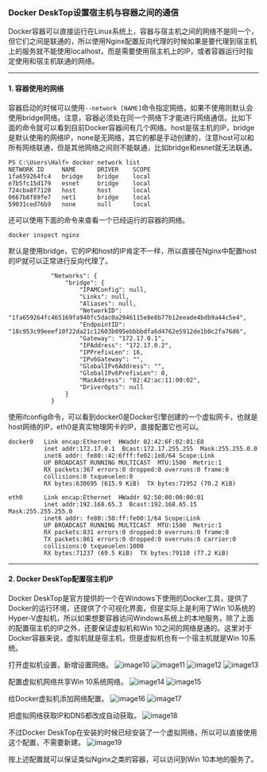 ### Docker DeskTop设置宿主机与容器之间的通信

Docker容器可以直接运行在Linux系统上，容器与宿主机之间的网络不是同一个，但它们之间是联通的，所以使用Nginx配置反向代理的时候如果是要代理到宿主机上的服务就不能使用localhost，而是需要使用宿主机上的IP，或者容器运行时指定使用和宿主机联通的网络。


---


#### 1. 容器使用的网络

容器启动的时候可以使用```--network [NAME]```命令指定网络，如果不使用则默认会使用bridge网络。注意，容器必须处在同一个网络下才能进行网络通信。比如下面的命令就可以看到目前Docker容器间有几个网络。host是宿主机的IP，bridge是默认使用的网络IP，none是无网络，其它的都是手动创建的，注意host可以和所有网络联通，但是其他网络之间则不能联通，比如bridge和esnet就无法联通。
```
PS C:\Users\Half> docker network list
NETWORK ID     NAME      DRIVER    SCOPE
1fa659264fc4   bridge    bridge    local
e7b5fc15d179   esnet     bridge    local
724cba8f7120   host      host      local
0667b8f89fe7   net1      bridge    local
59031ced76b9   none      null      local
```

还可以使用下面的命令来查看一个已经运行的容器的网络。
```
docker inspect nginx
```

默认是使用bridge，它的IP和host的IP肯定不一样，所以直接在Nginx中配置host的IP就可以正常进行反向代理了。
```
            "Networks": {
                "bridge": {
                    "IPAMConfig": null,
                    "Links": null,
                    "Aliases": null,
                    "NetworkID": "1fa659264fc465169fa940fc5dac0a2946115e8e8b77b12eeade4bdb9a44c5e4",
                    "EndpointID": "18c953c99eeef10f22da21c12603b095ebbbbdfa6d4762e5912de1b0c2fa76d6",
                    "Gateway": "172.17.0.1",
                    "IPAddress": "172.17.0.2",
                    "IPPrefixLen": 16,
                    "IPv6Gateway": "",
                    "GlobalIPv6Address": "",
                    "GlobalIPv6PrefixLen": 0,
                    "MacAddress": "02:42:ac:11:00:02",
                    "DriverOpts": null
                }
            }
```

使用ifconfig命令，可以看到docker0是Docker引擎创建的一个虚拟网卡，也就是host网络的IP，eth0是真实物理网卡的IP，直接配置它也可以。
```
docker0   Link encap:Ethernet  HWaddr 02:42:6F:02:01:E8
          inet addr:172.17.0.1  Bcast:172.17.255.255  Mask:255.255.0.0
          inet6 addr: fe80::42:6fff:fe02:1e8/64 Scope:Link
          UP BROADCAST RUNNING MULTICAST  MTU:1500  Metric:1
          RX packets:367 errors:0 dropped:0 overruns:0 frame:0
          collisions:0 txqueuelen:0
          RX bytes:630695 (615.9 KiB)  TX bytes:71952 (70.2 KiB)

eth0      Link encap:Ethernet  HWaddr 02:50:00:00:00:01
          inet addr:192.168.65.3  Bcast:192.168.65.15  Mask:255.255.255.0
          inet6 addr: fe80::50:ff:fe00:1/64 Scope:Link
          UP BROADCAST RUNNING MULTICAST  MTU:1500  Metric:1
          RX packets:831 errors:0 dropped:0 overruns:0 frame:0
          TX packets:861 errors:0 dropped:0 overruns:0 carrier:0
          collisions:0 txqueuelen:1000
          RX bytes:71237 (69.5 KiB)  TX bytes:79110 (77.2 KiB)
```

---

#### 2. Docker DeskTop配置宿主机IP

Docker DeskTop是官方提供的一个在Windows下使用的Docker工具，提供了Docker的运行环境，还提供了个可视化界面，但是实际上是利用了Win 10系统的Hyper-V虚拟机，所以如果想要容器访问Windows系统上的本地服务，除了上面的配置宿主机的IP之外，还要保证虚拟机和Win 10之间的网络是通的。这里对于Docker容器来说，虚拟机就是宿主机，但是虚拟机也有一个宿主机就是Win 10系统。

打开虚拟机设置，新增设置网络。
![image10](https://github.com/nemolpsky/Note/raw/master/file/container/docker/images/10.png)
![image11](https://github.com/nemolpsky/Note/raw/master/file/container/docker/images/11.jpg)
![image12](https://github.com/nemolpsky/Note/raw/master/file/container/docker/images/12.jpg)
![image13](https://github.com/nemolpsky/Note/raw/master/file/container/docker/images/13.jpg)

配置虚拟机网络共享Win 10系统网络。
![image14](https://github.com/nemolpsky/Note/raw/master/file/container/docker/images/14.jpg)
![image15](https://github.com/nemolpsky/Note/raw/master/file/container/docker/images/15.jpg)

给Docker虚拟机添加网络配置。
![image16](https://github.com/nemolpsky/Note/raw/master/file/container/docker/images/16.jpg)
![image17](https://github.com/nemolpsky/Note/raw/master/file/container/docker/images/17.jpg)

把虚拟网络获取IP和DNS都改成自动获取。
![image18](https://github.com/nemolpsky/Note/raw/master/file/container/docker/images/18.jpg)

不过Docker DeskTop在安装的时候已经安装了一个虚拟网络，所以可以直接使用这个配置，不需要新建。
![image19](https://github.com/nemolpsky/Note/raw/master/file/container/docker/images/19.png)

按上述配置就可以保证类似Nginx之类的容器，可以访问到Win 10本地的服务了。